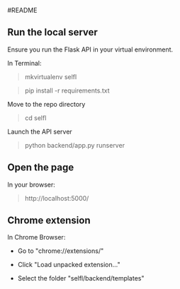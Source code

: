 #README

## Run the local server

Ensure you run the Flask API in your virtual environment.

In Terminal:
> mkvirtualenv selfl

> pip install -r requirements.txt

Move to the repo directory

> cd selfl

Launch the API server
>  python backend/app.py runserver


## Open the page

In your browser:

> http://localhost:5000/


## Chrome extension
In Chrome Browser:

- Go to "chrome://extensions/"

- Click "Load unpacked extension..."

- Select the folder "selfl/backend/templates"



 